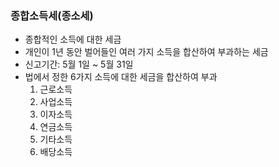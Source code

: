 ### 종합소득세(종소세)

- 종합적인 소득에 대한 세금
- 개인이 1년 동안 벌어들인 여러 가지 소득을 합산하여 부과하는 세금
- 신고기간: 5월 1일 ~ 5월 31일
- 법에서 정한 6가지 소득에 대한 세금을 합산하여 부과
  1. 근로소득
  2. 사업소득
  3. 이자소득
  4. 연금소득
  5. 기타소득
  6. 배당소득
